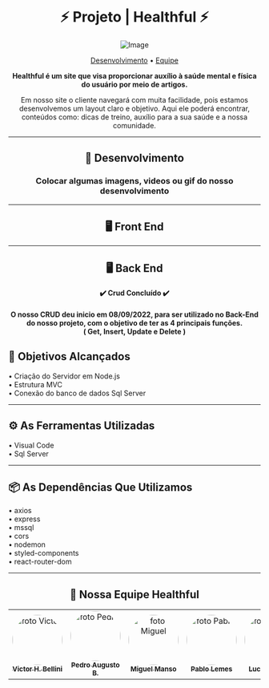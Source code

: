 <div align="center">

# ⚡ Projeto | Healthful ⚡

![Image](https://github.com/Miguel-Manso/Healthful/blob/master/Healthful/src/Assets/logo.svg)

<p align="center">
 <a href="#-desenvolvimento">Desenvolvimento</a> •
 <a href="#-nossa-equipe-healthful">Equipe</a>
</p>
  
<p>
  <b>Healthful é um site que visa proporcionar auxílio à saúde mental e física do usuário por meio de artigos.</b>
</p>

<p>Em nosso site o cliente navegará com muita facilidade, pois estamos desenvolvemos um layout claro e objetivo. Aqui ele poderá encontrar, conteúdos como: dicas de treino, auxílio para a sua saúde e a nossa comunidade.</p>

---

## 🚀 Desenvolvimento

<h3>Colocar algumas imagens, videos ou gif do nosso desenvolvimento</h3>

---
## 🖥️ Front End

<div align="left">



</div>

---
## 🖥️ Back End

<h4 align="center"> 
	✔️ Crud Concluído ✔️
</h4>

<h4>O nosso CRUD deu inicio em 08/09/2022, para ser utilizado no Back-End do nosso projeto, com o objetivo de ter as 4 principais funções. <br>
( Get, Insert, Update e Delete )</h4>

<div align="left">

## 👾 Objetivos Alcançados

• Criação do Servidor em Node.js <br/>
• Estrutura MVC <br/>
• Conexão do banco de dados Sql Server <br/>

---
## ⚙ As Ferramentas Utilizadas

• Visual Code <br/>
• Sql Server <br/>

---
## 📦 As Dependências Que Utilizamos

• axios <br/>
• express <br/>
• mssql <br/>
• cors <br/>
• nodemon <br/>
• styled-components <br/>
• react-router-dom <br/>

</div>

---

## 💚 Nossa Equipe Healthful

<table align='center'>

  <tr>
    <td align="center"><a href="https://github.com/VictorHBellini"><img style="border-radius: 50%;" src="https://avatars.githubusercontent.com/u/114271274?s=400&u=d01d133c379987af2ae6a48388c5591d16b41900&v=4" width="100px;" alt="foto Victor"/><br /><sub><b>Victor H. Bellini</b></sub></a><br/>
    </td>
    <td align="center"><a href="https://github.com/PedroAugustoB"><img style="border-radius: 50%;" src="https://avatars.githubusercontent.com/u/99665373?v=4" width="100px;" alt="foto Pedro"/><br /><sub><b>Pedro Augusto B.</b></sub></a><br/>
    </td>
     <td align="center"><a href="https://github.com/Miguel-Manso"><img style="border-radius: 50%;" src="https://avatars.githubusercontent.com/u/8761915?v=4" width="100px;" alt="foto Miguel"/><br /><sub><b>Miguel Manso</b></sub></a><br/>
    </td>
    <td align="center"><a href="https://github.com/PabloLdS"><img style="border-radius: 50%;" src="https://avatars.githubusercontent.com/u/99665625?v=4" width="100px;" alt="foto Pablo"/><br /><sub><b>Pablo Lemes</b></sub></a><br/>
    </td>
    </td>
    <td align="center"><a href="https://github.com/LulaoSpada"><img style="border-radius: 50%;" src="https://avatars.githubusercontent.com/u/62063654?v=4" width="100px;" alt="foto Lucas"/><br /><sub><b>Lucas Spada</b></sub></a><br/>
    </td>
  </tr>

</div>

